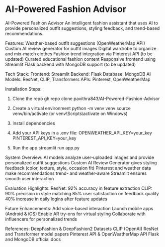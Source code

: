 # AI-Powered Fashion Advisor

AI-Powered Fashion Advisor
An intelligent fashion assistant that uses AI to provide personalized outfit suggestions, styling feedback, and trend-based recommendations.

Features:
Weather-based outfit suggestions (OpenWeatherMap API)
Custom AI review generator for outfit images
Digital wardrobe to organize and mix-match clothes
Fashion trend integration via Pinterest API (to be updated)
Curated educational fashion content
Responsive frontend using Streamlit
Flask backend with MongoDB support (to be updated)

Tech Stack:
Frontend: Streamlit
Backend: Flask
Database: MongoDB
AI Models: ResNet, CLIP, Transformers
APIs: Pinterest, OpenWeatherMap

Installation Steps:

1. Clone the repo
gh repo clone pavithra843/AI-Powered-Fashion-Advisor

2. Create a virtual environment
python -m venv venv
source venv/bin/activate (or venv\Scripts\activate on Windows)

3. Install dependencies

4. Add your API keys in a .env file:
OPENWEATHER_API_KEY=your_key  
PINTEREST_API_KEY=your_key

5. Run the app
streamlit run app.py

System Overview:
AI models analyze user-uploaded images and provide personalized outfit suggestions
Custom AI Review Generator gives styling feedback (color, texture, style, occasion fit)
Pinterest and weather data make recommendations trend- and weather-aware
Streamlit ensures smooth user interaction

Evaluation Highlights:
ResNet: 92% accuracy in feature extraction
CLIP: 90% precision in style matching
85% user satisfaction on feedback quality
40% increase in daily logins after feature updates


Future Enhancements:
Add voice-based interaction
Launch mobile apps (Android & iOS)
Enable AR try-ons for virtual styling
Collaborate with influencers for personalized trends


References:
DeepFashion & DeepFashion2 Datasets
CLIP (OpenAI)
ResNet and Transformer model papers
Pinterest API & OpenWeatherMap API
Flask and MongoDB official docs

